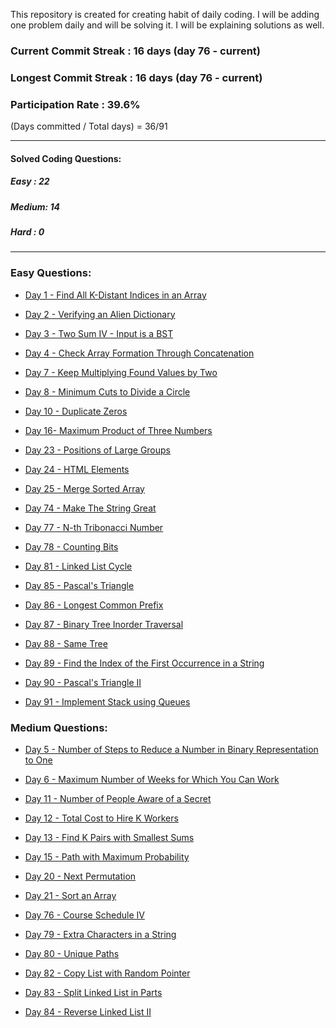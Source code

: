 This repository is created for creating habit of daily coding. I will be adding one problem daily and will be solving it. I will be explaining solutions as well. 


### Current Commit Streak : 16 days (day 76 - current)
### Longest Commit Streak : 16 days (day 76 - current)
### Participation Rate : 39.6% 
(Days committed / Total days) = 36/91

-----

#### Solved Coding Questions:
##### Easy : 22
##### Medium: 14
##### Hard  : 0

-----
### Easy Questions:

* [Day 1 - Find All K-Distant Indices in an Array](./Day%201%20-%20Find%20All%20K-Distant%20Indices%20in%20an%20Array%20(Easy)/question.md)

* [Day 2 - Verifying an Alien Dictionary](./Day%202%20-%20Verifying%20an%20Alien%20Dictionary%20(Easy)/question.md)

* [Day 3 - Two Sum IV - Input is a BST](./Day%203%20-%20Two%20Sum%20IV%20-%20Input%20is%20a%20BST%20(Easy)/question.md)

* [Day 4 - Check Array Formation Through Concatenation](./Day%204%20-%20Check%20Array%20Formation%20Through%20Concatenation%20(Easy)/question.md)

* [Day 7 - Keep Multiplying Found Values by Two](./Day%207%20-%20Keep%20Multiplying%20Found%20Values%20by%20Two%20(Easy)/question.md)

* [Day 8 - Minimum Cuts to Divide a Circle](./Day%208%20-%20Minimum%20Cuts%20to%20Divide%20a%20Circle%20(Easy)/question.md)

* [Day 10 - Duplicate Zeros](./Day%2010%20-%20Duplicate%20Zeros%20(Easy)/question.md)

* [Day 16- Maximum Product of Three Numbers](./Day%2016%20-%20Maximum%20Product%20of%20Three%20Numbers%20(Easy)/question.md)

* [Day 23 - Positions of Large Groups](./Day%2023%20-%20Positions%20of%20Large%20Groups/question.md)

* [Day 24 - HTML Elements](./Day%2024%20-%20HTML%20Elements/question.md)

* [Day 25 - Merge Sorted Array](./Day%2025%20-%20Merge%20Sorted%20Array/question.md)

* [Day 74 - Make The String Great](./Day%2074%20-%20Make%20The%20String%20Great%20(Easy)/question.md)

* [Day 77 - N-th Tribonacci Number](./Day%2077%20-%20N-th%20Tribonacci%20Number/question.md)

* [Day 78 - Counting Bits](./Day%2078%20-%20Counting%20Bits/question.md)

* [Day 81 - Linked List Cycle](./Day%2081%20-%20Linked%20List%20Cycle/question.md)

* [Day 85 - Pascal's Triangle](./Day%2085%20-%20Pascal%27s%20Triangle/question.md)

* [Day 86 - Longest Common Prefix](./Day%2086%20-%20Longest%20Common%20Prefix/question.md)

* [Day 87 - Binary Tree Inorder Traversal](./Day%2087%20-%20Binary%20Tree%20Inorder%20Traversal/question.md)

* [Day 88 - Same Tree](./Day%2088%20-%20Same%20Tree/question.md)

* [Day 89 - Find the Index of the First Occurrence in a String](./Day%2089%20-%20Find%20the%20Index%20of%20the%20First%20Occurrence%20in%20a%20String/question.md)

* [Day 90 - Pascal's Triangle II](./Day%2090%20-%20Pascal%27s%20Triangle%20II/question.md)

* [Day 91 - Implement Stack using Queues](./Day%2091%20-%20Implement%20Stack%20using%20Queues/question.md)

### Medium Questions:

* [Day 5 - Number of Steps to Reduce a Number in Binary Representation to One](./Day%205%20-%201404.%20Number%20of%20Steps%20to%20Reduce%20a%20Number%20in%20Binary%20Representation%20to%20One%20(Medium)/question.md)

* [Day 6 - Maximum Number of Weeks for Which You Can Work](./Day%206%20-%20Maximum%20Number%20of%20Weeks%20for%20Which%20You%20Can%20Work%20(Medium)/question.md)

* [Day 11 - Number of People Aware of a Secret](./Day%2011%20-%20%20Number%20of%20People%20Aware%20of%20a%20Secret%20(Medium)/question.md)

* [Day 12 - Total Cost to Hire K Workers](./Day%2012%20-%20Total%20Cost%20to%20Hire%20K%20Workers/question.md)

* [Day 13 - Find K Pairs with Smallest Sums](./Day%2013%20-%20Find%20K%20Pairs%20with%20Smallest%20Sums%20(Medium)/question.md)

* [Day 15 - Path with Maximum Probability](./Day%2015%20-%20Path%20with%20Maximum%20Probability/question.md)

* [Day 20 - Next Permutation](./Day%2020%20-%20Next%20Permutation/question.md)

* [Day 21 - Sort an Array](./Day%2021%20-%20Sort%20an%20Array/question.md)

* [Day 76 - Course Schedule IV](./Day%2076%20-%20Course%20Schedule%20IV/question.md)

* [Day 79 - Extra Characters in a String](./Day%2079%20-%20Extra%20Characters%20in%20a%20String/question.md)

* [Day 80 - Unique Paths](./Day%2080%20-%20Unique%20Paths/question.md)

* [Day 82 - Copy List with Random Pointer](./Day%2082%20-%20Copy%20List%20with%20Random%20Pointer/question.md)

* [Day 83 - Split Linked List in Parts](./Day%2083%20-%20Split%20Linked%20List%20in%20Parts/question.md)

* [Day 84 - Reverse Linked List II](./Day%2084%20-%20Reverse%20Linked%20List%20II/question.md)